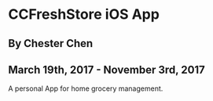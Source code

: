 # CCFreshStore iOS App

## By Chester Chen

## March 19th, 2017 - November 3rd, 2017

A personal App for home grocery management.